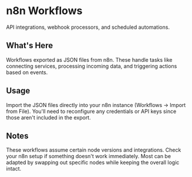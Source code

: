 # n8n Workflows

API integrations, webhook processors, and scheduled automations.

## What's Here

Workflows exported as JSON files from n8n. These handle tasks like connecting services, processing incoming data, and triggering actions based on events.

## Usage

Import the JSON files directly into your n8n instance (Workflows → Import from File). You'll need to reconfigure any credentials or API keys since those aren't included in the export.

## Notes

These workflows assume certain node versions and integrations. Check your n8n setup if something doesn't work immediately. Most can be adapted by swapping out specific nodes while keeping the overall logic intact.
